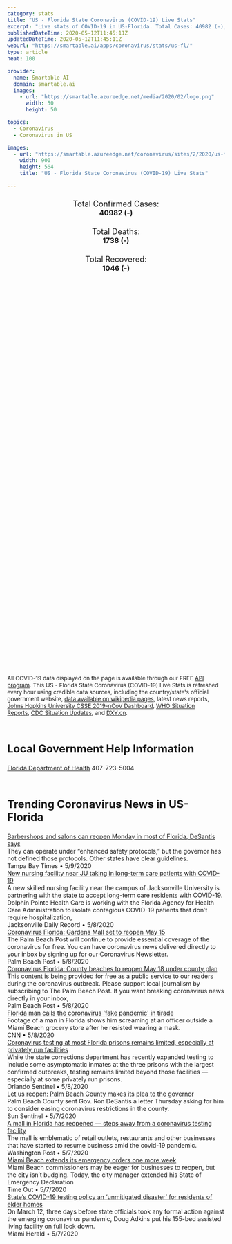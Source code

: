 ```yaml
---
category: stats
title: "US - Florida State Coronavirus (COVID-19) Live Stats"
excerpt: "Live stats of COVID-19 in US-Florida. Total Cases: 40982 (-), Deaths: 1738 (-), Recoveries: 1046(-)."
publishedDateTime: 2020-05-12T11:45:11Z
updatedDateTime: 2020-05-12T11:45:11Z
webUrl: "https://smartable.ai/apps/coronavirus/stats/us-fl/"
type: article
heat: 100

provider:
  name: Smartable AI
  domain: smartable.ai
  images:
    - url: "https://smartable.azureedge.net/media/2020/02/logo.png"
      width: 50
      height: 50

topics:
  - Coronavirus
  - Coronavirus in US

images:
  - url: "https://smartable.azureedge.net/coronavirus/sites/2/2020/us-fl.jpg"
    width: 900
    height: 564
    title: "US - Florida State Coronavirus (COVID-19) Live Stats"

---
```

<div class="total-stats" style="text-align: center;">
    <h3>
	    <div style="font-size: 18px; font-weight: 400;">Total Confirmed Cases:</div>
	    40982 (-)
    </h3>
    <h3>
	    <div style="font-size: 18px; font-weight: 400;">Total Deaths:</div>
	    1738 (-)
    </h3>
    <h3>
	    <div style="font-size: 18px; font-weight: 400;">Total Recovered:</div>
	    1046 (-)
    </h3>
</div>

<script type="text/javascript" src="https://www.gstatic.com/charts/loader.js"></script>

<div id="time_series_chart" style="width: 100%; height: 400px;"></div>
<script type="text/javascript">
  google.charts.load('current', {'packages':['corechart']});
  google.charts.setOnLoadCallback(drawChart);
  function drawChart() {
    var data = google.visualization.arrayToDataTable([
      ['Date', 'Total Cases', 'Total Deaths', 'Total Recovered'],
      ['1/22/2020', 0, 0, 0],['1/23/2020', 0, 0, 0],['1/24/2020', 0, 0, 0],['1/25/2020', 0, 0, 0],['1/26/2020', 0, 0, 0],['1/27/2020', 0, 0, 0],['1/28/2020', 0, 0, 0],['1/29/2020', 0, 0, 0],['1/30/2020', 0, 0, 0],['1/31/2020', 0, 0, 0],['2/1/2020', 0, 0, 0],['2/2/2020', 0, 0, 0],['2/3/2020', 0, 0, 0],['2/4/2020', 0, 0, 0],['2/5/2020', 0, 0, 0],['2/6/2020', 0, 0, 0],['2/7/2020', 0, 0, 0],['2/8/2020', 0, 0, 0],['2/9/2020', 0, 0, 0],['2/10/2020', 0, 0, 0],['2/11/2020', 0, 0, 0],['2/12/2020', 0, 0, 0],['2/13/2020', 0, 0, 0],['2/14/2020', 0, 0, 0],['2/15/2020', 0, 0, 0],['2/16/2020', 0, 0, 0],['2/17/2020', 0, 0, 0],['2/18/2020', 0, 0, 0],['2/19/2020', 0, 0, 0],['2/20/2020', 0, 0, 0],['2/21/2020', 0, 0, 0],['2/22/2020', 0, 0, 0],['2/23/2020', 0, 0, 0],['2/24/2020', 0, 0, 0],['2/25/2020', 0, 0, 0],['2/26/2020', 0, 0, 0],['2/27/2020', 0, 0, 0],['2/28/2020', 0, 0, 0],['2/29/2020', 0, 0, 0],['3/1/2020', 0, 0, 0],['3/2/2020', 1, 0, 0],['3/3/2020', 2, 0, 0],['3/4/2020', 2, 0, 0],['3/5/2020', 3, 0, 0],['3/6/2020', 3, 0, 0],['3/7/2020', 7, 0, 0],['3/8/2020', 10, 2, 0],['3/9/2020', 13, 2, 0],['3/10/2020', 15, 2, 0],['3/11/2020', 24, 2, 0],['3/12/2020', 50, 2, 0],['3/13/2020', 76, 3, 0],['3/14/2020', 78, 4, 0],['3/15/2020', 149, 5, 0],['3/16/2020', 162, 5, 0],['3/17/2020', 217, 7, 0],['3/18/2020', 328, 8, 0],['3/19/2020', 533, 9, 0],['3/20/2020', 664, 11, 0],['3/21/2020', 764, 13, 0],['3/22/2020', 1007, 13, 0],['3/23/2020', 1227, 18, 0],['3/24/2020', 1467, 23, 0],['3/25/2020', 1978, 23, 0],['3/26/2020', 2484, 29, 0],['3/27/2020', 3198, 46, 0],['3/28/2020', 4038, 56, 0],['3/29/2020', 4950, 60, 0],['3/30/2020', 5704, 71, 0],['3/31/2020', 6741, 85, 0],['4/1/2020', 7773, 101, 0],['4/2/2020', 9008, 144, 0],['4/3/2020', 10268, 170, 0],['4/4/2020', 11545, 195, 0],['4/5/2020', 12350, 221, 0],['4/6/2020', 13629, 254, 0],['4/7/2020', 14747, 296, 0],['4/8/2020', 15698, 323, 0],['4/9/2020', 16826, 371, 0],['4/10/2020', 17968, 419, 0],['4/11/2020', 18986, 446, 0],['4/12/2020', 19863, 461, 0],['4/13/2020', 21019, 499, 0],['4/14/2020', 21628, 571, 163],['4/15/2020', 22511, 596, 174],['4/16/2020', 23340, 668, 174],['4/17/2020', 24759, 726, 174],['4/18/2020', 25492, 748, 174],['4/19/2020', 26314, 774, 174],['4/20/2020', 27058, 823, 174],['4/21/2020', 27869, 867, 174],['4/22/2020', 28586, 927, 174],['4/23/2020', 29642, 987, 174],['4/24/2020', 30543, 1046, 174],['4/25/2020', 30840, 1055, 686],['4/26/2020', 31532, 1075, 686],['4/27/2020', 32139, 1088, 686],['4/28/2020', 32846, 1171, 686],['4/29/2020', 33193, 1218, 686],['4/30/2020', 33690, 1268, 686],['5/1/2020', 34562, 1309, 686],['5/2/2020', 35463, 1364, 686],['5/3/2020', 36078, 1379, 686],['5/4/2020', 36898, 1399, 686],['5/5/2020', 37439, 1471, 686],['5/6/2020', 38002, 1539, 686],['5/7/2020', 38828, 1600, 686],['5/8/2020', 39199, 1669, 686],['5/9/2020', 40001, 1716, 1046],['5/10/2020', 40596, 1722, 1046],['5/11/2020', 40982, 1738, 1046],['5/12/2020', 40982, 1738, 1046],
    ]);
    var options = {
      curveType: 'none',
      chartArea: {'width': '80%', 'height': '80%'},
      legend: { position: 'top' },
      lineWidth: 5,
      colors: ['#f60109', '#444444', '#81B71F']
    };
    var chart = new google.visualization.LineChart(document.getElementById('time_series_chart'));
    chart.draw(data, options);
  }
</script>

<div id="geo_chart" style="width: 100%; height: 500px;"></div>
<script type="text/javascript">
  google.charts.load('current', {
    'packages':['geochart'],
    'mapsApiKey': 'AIzaSyDk1HhVhLaveyKrUhhHZ5YwzIpEcbdal6U'
  });
  google.charts.setOnLoadCallback(drawRegionsMap);
  function drawRegionsMap() {
    var data = google.visualization.arrayToDataTable([
      ['LATITUDE', 'LONGITUDE', 'DESCRIPTION', 'Total Cases', 'Total Deaths'],
      [29.7938, -82.4944, "Alachua", 320, 5],[30.2752, -82.1603, "Baker", 25, 3],[30.2549, -85.9511, "Bay", 76, 3],[29.9474, -82.1129, "Bradford", 48, 2],[28.6928, -80.8468, "Brevard", 330, 9],[26.1901, -80.3659, "Broward", 5882, 258],[26.8946, -81.9098, "Charlotte", 337, 33],[28.8006, -82.3372, "Citrus", 106, 11],[30.0472, -81.7855, "Clay", 302, 21],[26.07, -81.4279, "Collier", 766, 28],[30.1855, -82.6026, "Columbia", 103, 2],[30.3165, -81.4118, "Duval", 1171, 29],[30.4158, -87.3028, "Escambia", 641, 18],[29.4198, -81.3235, "Flagler", 147, 4],[30.4992, -84.4582, "Gadsden", 130, 0],[26.8338, -81.0985, "Glades", 7, 1],[26.7325, -80.9518, "Hendry", 151, 6],[28.469, -82.5999, "Hernando", 101, 5],[27.5908, -81.5081, "Highlands", 99, 8],[27.9904, -82.3018, "Hillsborough", 1448, 38],[27.6378, -80.4855, "Indian River", 100, 8],[30.7943, -85.226, "Jackson", 97, 0],[29.1635, -81.5349, "Lake", 243, 14],[26.663, -81.9535, "Lee", 1285, 68],[30.4551, -84.2527, "Leon", 254, 6],[29.4479, -82.468, "Levy", 20, 0],[27.4799, -82.3452, "Manatee", 783, 74],[29.4494, -82.2211, "Marion", 211, 5],[27.2161, -80.24, "Martin", 261, 6],[25.5516, 80.6327, "Miami-Dade", 14167, 490],[25.2574, -80.3242, "Monroe", 92, 3],[30.5927, -81.8224, "Nassau", 61, 1],[30.5773, -86.6611, "Okaloosa", 169, 5],[28.4727, -81.4169, "Orange", 1512, 36],[28.3349, -81.3539, "Osceola", 573, 13],[26.6815, -80.1265, "Palm Beach", 3889, 238],[28.3232, -82.4319, "Pasco", 300, 9],[27.8764, -82.7779, "Pinellas", 876, 61],[27.8868, -81.8213, "Polk", 655, 33],[29.6502, -81.5998, "Putnam", 127, 4],[30.769, -86.9824, "Santa Rosa", 176, 9],[27.3328, -82.4616, "Sarasota", 430, 57],[28.7893, -81.276, "Seminole", 415, 11],[30.19, -81.3704, "St. Johns", 223, 4],[27.4096, -80.3538, "St. Lucie", 284, 25],[28.6335, -81.9986, "Sumter", 244, 14],[30.2956, -82.9847, "Suwannee", 146, 18],[29.028, -81.0755, "Volusia", 551, 29],[30.0282, -84.3936, "Wakulla", 29, 1],[30.9746, -86.3099, "Walton", 65, 2],[30.6332, -85.5874, "Washington", 12, 0],[30.7234, -85.9374, "Holmes", 10, 0],[30.5722, -85.1264, "Calhoun", 27, 0],[30.0638, -82.239, "Union", 7, 0],[30.1148, -85.1935, "Gulf", 1, 0],[30.4716, -83.413, "Madison", 61, 3],[27.5469, -81.8103, "Hardee", 36, 0],[27.2172, -80.7927, "Okeechobee", 28, 0],[29.652, -84.8881, "Franklin", 2, 0],[29.4498, -83.2819, "Dixie", 13, 0],[30.477, -83.7604, "Jefferson", 28, 2],[30.3317, -82.7562, "Hamilton", 19, 0],[27.2214, -81.8587, "DeSoto", 51, 5],[29.6795, -83.3837, "Taylor", 3, 0],[29.6092, -82.8146, "Gilchrist", 6, 0],[30.0511, -83.1768, "Lafayette", 3, 0],[30.3906, -84.9857, "Liberty", 198, 0],
    ]);
    var options = {
      backgroundColor: {fill:'transparent',stroke:'#FFF' ,strokeWidth:0 }, 
      displayMode: 'markers',
      region: 'US-FL', 
      resolution: 'metros',
      colorAxis: {colors: ['#F27D81', '#f60109']},
      sizeAxis: {minSize:3,  maxSize:12},
    };
    var chart = new google.visualization.GeoChart(document.getElementById('geo_chart'));
    chart.draw(data, options);
  };
</script>

<div id="geo_table"></div>
<script type="text/javascript">
  google.charts.load('current', {'packages':['table']});
  google.charts.setOnLoadCallback(drawTable);
  function drawTable() {
    var data = new google.visualization.DataTable();
    data.addColumn('string', 'Location');
    data.addColumn('number', 'Total Cases');
    data.addColumn('number', 'New Cases');
    data.addColumn('number', 'Active Cases');
    data.addColumn('number', 'Total Deaths');
    data.addColumn('number', 'New Deaths');
    data.addColumn('number', 'Total Recovered');
    data.addRows([
      [{v:"Alachua", f:"Alachua"}, 320, 0, 315, 5, 0, 0],[{v:"Baker", f:"Baker"}, 25, 0, 22, 3, 0, 0],[{v:"Bay", f:"Bay"}, 76, 0, 73, 3, 0, 0],[{v:"Bradford", f:"Bradford"}, 48, 0, 46, 2, 0, 0],[{v:"Brevard", f:"Brevard"}, 330, 0, 321, 9, 0, 0],[{v:"Broward", f:"Broward"}, 5882, 0, 5624, 258, 0, 0],[{v:"Charlotte", f:"Charlotte"}, 337, 0, 304, 33, 0, 0],[{v:"Citrus", f:"Citrus"}, 106, 0, 95, 11, 0, 0],[{v:"Clay", f:"Clay"}, 302, 0, 281, 21, 0, 0],[{v:"Collier", f:"Collier"}, 766, 0, 738, 28, 0, 0],[{v:"Columbia", f:"Columbia"}, 103, 0, 101, 2, 0, 0],[{v:"Duval", f:"Duval"}, 1171, 0, 1142, 29, 0, 0],[{v:"Escambia", f:"Escambia"}, 641, 0, 623, 18, 0, 0],[{v:"Flagler", f:"Flagler"}, 147, 0, 143, 4, 0, 0],[{v:"Gadsden", f:"Gadsden"}, 130, 0, 130, 0, 0, 0],[{v:"Glades", f:"Glades"}, 7, 0, 6, 1, 0, 0],[{v:"Hendry", f:"Hendry"}, 151, 0, 138, 6, 0, 7],[{v:"Hernando", f:"Hernando"}, 101, 0, 96, 5, 0, 0],[{v:"Highlands", f:"Highlands"}, 99, 0, 91, 8, 0, 0],[{v:"Hillsborough", f:"Hillsborough"}, 1448, 0, 1410, 38, 0, 0],[{v:"Indian River", f:"Indian River"}, 100, 0, 92, 8, 0, 0],[{v:"Jackson", f:"Jackson"}, 97, 0, 97, 0, 0, 0],[{v:"Lake", f:"Lake"}, 243, 0, 229, 14, 0, 0],[{v:"Lee", f:"Lee"}, 1285, 0, 1217, 68, 0, 0],[{v:"Leon", f:"Leon"}, 254, 0, 248, 6, 0, 0],[{v:"Levy", f:"Levy"}, 20, 0, 16, 0, 0, 4],[{v:"Manatee", f:"Manatee"}, 783, 0, 709, 74, 0, 0],[{v:"Marion", f:"Marion"}, 211, 0, 206, 5, 0, 0],[{v:"Martin", f:"Martin"}, 261, 0, 255, 6, 0, 0],[{v:"Miami-Dade", f:"Miami-Dade"}, 14167, 0, 13677, 490, 0, 0],[{v:"Monroe", f:"Monroe"}, 92, 0, 89, 3, 0, 0],[{v:"Nassau", f:"Nassau"}, 61, 0, 60, 1, 0, 0],[{v:"Okaloosa", f:"Okaloosa"}, 169, 0, 164, 5, 0, 0],[{v:"Orange", f:"Orange"}, 1512, 0, 1476, 36, 0, 0],[{v:"Osceola", f:"Osceola"}, 573, 0, 560, 13, 0, 0],[{v:"Palm Beach", f:"Palm Beach"}, 3889, 0, 3651, 238, 0, 0],[{v:"Pasco", f:"Pasco"}, 300, 0, 291, 9, 0, 0],[{v:"Pinellas", f:"Pinellas"}, 876, 0, 815, 61, 0, 0],[{v:"Polk", f:"Polk"}, 655, 0, 622, 33, 0, 0],[{v:"Putnam", f:"Putnam"}, 127, 0, 123, 4, 0, 0],[{v:"Santa Rosa", f:"Santa Rosa"}, 176, 0, 167, 9, 0, 0],[{v:"Sarasota", f:"Sarasota"}, 430, 0, 373, 57, 0, 0],[{v:"Seminole", f:"Seminole"}, 415, 0, 241, 11, 0, 163],[{v:"St. Johns", f:"St. Johns"}, 223, 0, 219, 4, 0, 0],[{v:"St. Lucie", f:"St. Lucie"}, 284, 0, 259, 25, 0, 0],[{v:"Sumter", f:"Sumter"}, 244, 0, 230, 14, 0, 0],[{v:"Suwannee", f:"Suwannee"}, 146, 0, 128, 18, 0, 0],[{v:"Volusia", f:"Volusia"}, 551, 0, 522, 29, 0, 0],[{v:"Wakulla", f:"Wakulla"}, 29, 0, 28, 1, 0, 0],[{v:"Walton", f:"Walton"}, 65, 0, 63, 2, 0, 0],[{v:"Washington", f:"Washington"}, 12, 0, 12, 0, 0, 0],[{v:"Holmes", f:"Holmes"}, 10, 0, 10, 0, 0, 0],[{v:"Calhoun", f:"Calhoun"}, 27, 0, 27, 0, 0, 0],[{v:"Union", f:"Union"}, 7, 0, 7, 0, 0, 0],[{v:"Gulf", f:"Gulf"}, 1, 0, 1, 0, 0, 0],[{v:"Madison", f:"Madison"}, 61, 0, 58, 3, 0, 0],[{v:"Hardee", f:"Hardee"}, 36, 0, 36, 0, 0, 0],[{v:"Okeechobee", f:"Okeechobee"}, 28, 0, 28, 0, 0, 0],[{v:"Franklin", f:"Franklin"}, 2, 0, 2, 0, 0, 0],[{v:"Dixie", f:"Dixie"}, 13, 0, 13, 0, 0, 0],[{v:"Jefferson", f:"Jefferson"}, 28, 0, 26, 2, 0, 0],[{v:"Hamilton", f:"Hamilton"}, 19, 0, 19, 0, 0, 0],[{v:"DeSoto", f:"DeSoto"}, 51, 0, 46, 5, 0, 0],[{v:"Taylor", f:"Taylor"}, 3, 0, 3, 0, 0, 0],[{v:"Gilchrist", f:"Gilchrist"}, 6, 0, 6, 0, 0, 0],[{v:"Lafayette", f:"Lafayette"}, 3, 0, 3, 0, 0, 0],[{v:"Liberty", f:"Liberty"}, 198, 0, 198, 0, 0, 0],
    ]);
    data.setProperty(0, 0, 'style', 'min-width:100px');
    var table = new google.visualization.Table(document.getElementById('geo_table'));
    table.draw(data, {allowHtml: true, sortColumn: 2, sortAscending: false, width: '660px', height: '100%'});
  }
</script>

<span style="font-size: 13px">All COVID-19 data displayed on the page is available through our FREE <a href="https://developer.smartable.ai">API program</a>. This US - Florida State Coronavirus (COVID-19) Live Stats is refreshed every hour using credible data sources, including the country/state's official government website, <a href="https://en.wikipedia.org/wiki/2019%E2%80%9320_coronavirus_pandemic" target="_blank">data available on wikipedia pages</a>, latest news reports, <a href="https://systems.jhu.edu/research/public-health/ncov/" target="_blank">Johns Hopkins University CSSE 2019-nCoV Dashboard</a>, <a href="https://www.who.int/emergencies/diseases/novel-coronavirus-2019/situation-reports" target="_blank">WHO Situation Reports</a>, <a href="https://www.cdc.gov/coronavirus/2019-ncov/index.html" target="_blank">CDC Situation Updates</a>, and <a href="https://ncov.dxy.cn/ncovh5/view/pneumonia" target="_blank">DXY.cn</a>.</span>

<h2 id="news" class="center" style="margin-top: 60px; font-size: 25px;">Local Government Help Information</h2>
<div class="info center">
<a href="http://www.floridahealth.gov/diseases-and-conditions/COVID-19/" target="_blank">Florida Department of Health</a> 407-723-5004
</div>
<h2 id="news" class="center" style="margin-top: 60px; font-size: 25px;">Trending Coronavirus News in US-Florida</h2>
<div class="row">
<div class="col-md-6 col-sm-12">
  <div class="content-card">
	<a href="https://www.cnn.com/us/live-news/us-coronavirus-update-05-08-20/h_beb73d006f4333247f560b87a92175fc"><div class="card-image" style="background-image: url(https://cdn.cnn.com/cnnnext/dam/assets/200213175739-03-coronavirus-0213-super-tease.jpg)"></div></a>
	<div class="content">
		<div class="card-title"><a href="https://www.cnn.com/us/live-news/us-coronavirus-update-05-08-20/h_beb73d006f4333247f560b87a92175fc">Barbershops and salons can reopen Monday in most of Florida, DeSantis says</a></div>
		<div class="card-excerpt">They can operate under “enhanced safety protocols,” but the governor has not defined those protocols. Other states have clear guidelines.</div>
		<div class="card-meta">
			<span class="card-provider">Tampa Bay Times</span> • <span class="card-date">5/9/2020</span>
		</div>
	</div>
  </div>
</div>
<div class="col-md-6 col-sm-12">
  <div class="content-card">
	<a href="https://www.cnn.com/us/live-news/us-coronavirus-update-05-08-20/h_c1e1dc774839f57d49718f5f0aa1cfe1"><div class="card-image" style="background-image: url(https://dynaimage.cdn.cnn.com/cnn/digital-images/w_900,h_601/6c47ecdf-6510-4cc4-802f-aba30a590622.jpg)"></div></a>
	<div class="content">
		<div class="card-title"><a href="https://www.cnn.com/us/live-news/us-coronavirus-update-05-08-20/h_c1e1dc774839f57d49718f5f0aa1cfe1">New nursing facility near JU taking in long-term care patients with COVID-19</a></div>
		<div class="card-excerpt">A new skilled nursing facility near the campus of Jacksonville University is partnering with the state to accept long-term care residents with COVID-19. Dolphin Pointe Health Care is working with the Florida Agency for Health Care Administration to isolate contagious COVID-19 patients that don’t require hospitalization,</div>
		<div class="card-meta">
			<span class="card-provider">Jacksonville Daily Record</span> • <span class="card-date">5/8/2020</span>
		</div>
	</div>
  </div>
</div>
<div class="col-md-6 col-sm-12">
  <div class="content-card">
	<a href="https://www.palmbeachpost.com/news/20200508/coronavirus-florida-gardens-mall-set-to-reopen-may-15"><div class="card-image" style="background-image: url(https://www.palmbeachpost.com/apps/pbcsi.dll/bilde?Site=LK&Date=20200508&Category=NEWS&ArtNo=200508175&Ref=AR)"></div></a>
	<div class="content">
		<div class="card-title"><a href="https://www.palmbeachpost.com/news/20200508/coronavirus-florida-gardens-mall-set-to-reopen-may-15">Coronavirus Florida: Gardens Mall set to reopen May 15</a></div>
		<div class="card-excerpt">The Palm Beach Post will continue to provide essential coverage of the coronavirus for free. You can have coronavirus news delivered directly to your inbox by signing up for our Coronavirus Newsletter.</div>
		<div class="card-meta">
			<span class="card-provider">Palm Beach Post</span> • <span class="card-date">5/8/2020</span>
		</div>
	</div>
  </div>
</div>
<div class="col-md-6 col-sm-12">
  <div class="content-card">
	<a href="https://www.cnn.com/us/live-news/us-coronavirus-update-05-08-20/h_a74afe094b96b31a0296c1322979bb8e"><div class="card-image" style="background-image: url(https://cdn.cnn.com/cnnnext/dam/assets/200213175739-03-coronavirus-0213-super-tease.jpg)"></div></a>
	<div class="content">
		<div class="card-title"><a href="https://www.cnn.com/us/live-news/us-coronavirus-update-05-08-20/h_a74afe094b96b31a0296c1322979bb8e">Coronavirus Florida: County beaches to reopen May 18 under county plan</a></div>
		<div class="card-excerpt">This content is being provided for free as a public service to our readers during the coronavirus outbreak. Please support local journalism by subscribing to The Palm Beach Post. If you want breaking coronavirus news directly in your inbox,</div>
		<div class="card-meta">
			<span class="card-provider">Palm Beach Post</span> • <span class="card-date">5/8/2020</span>
		</div>
	</div>
  </div>
</div>
<div class="col-md-6 col-sm-12">
  <div class="content-card">
	<a href="https://www.cnn.com/videos/us/2020/05/08/florida-man-grocery-store-tirade-miami-beach-mxp-vpx.hln"><div class="card-image" style="background-image: url(https://cdn.cnn.com/cnnnext/dam/assets/200508033357-florida-man-yells-fake-pandemic-super-tease.jpg)"></div></a>
	<div class="content">
		<div class="card-title"><a href="https://www.cnn.com/videos/us/2020/05/08/florida-man-grocery-store-tirade-miami-beach-mxp-vpx.hln">Florida man calls the coronavirus 'fake pandemic' in tirade</a></div>
		<div class="card-excerpt">Footage of a man in Florida shows him screaming at an officer outside a Miami Beach grocery store after he resisted wearing a mask.</div>
		<div class="card-meta">
			<span class="card-provider">CNN</span> • <span class="card-date">5/8/2020</span>
		</div>
	</div>
  </div>
</div>
<div class="col-md-6 col-sm-12">
  <div class="content-card">
	<a href="https://www.orlandosentinel.com/coronavirus/os-ne-coronavirus-third-state-inmate-dies-florida-corrections-20200416-baffem42szetpkevbgyg3yopze-story.html"><div class="card-image" style="background-image: url(https://www.orlandosentinel.com/resizer/8kjjWwq6vDvUAf0sAvPO7hlxruU=/1200x0/top/arc-anglerfish-arc2-prod-tronc.s3.amazonaws.com/public/GHXR5JBTTFAKHJ4ASOUGMO6SGM.JPG)"></div></a>
	<div class="content">
		<div class="card-title"><a href="https://www.orlandosentinel.com/coronavirus/os-ne-coronavirus-third-state-inmate-dies-florida-corrections-20200416-baffem42szetpkevbgyg3yopze-story.html">Coronavirus testing at most Florida prisons remains limited, especially at privately run facilities</a></div>
		<div class="card-excerpt">While the state corrections department has recently expanded testing to include some asymptomatic inmates at the three prisons with the largest confirmed outbreaks, testing remains limited beyond those facilities — especially at some privately run prisons.</div>
		<div class="card-meta">
			<span class="card-provider">Orlando Sentinel</span> • <span class="card-date">5/8/2020</span>
		</div>
	</div>
  </div>
</div>
<div class="col-md-6 col-sm-12">
  <div class="content-card">
	<a href="https://www.cnn.com/us/live-news/us-coronavirus-update-04-24-20/h_b44f4acb29e965d27f24f88f2faac123"><div class="card-image" style="background-image: url(https://cdn.cnn.com/cnnnext/dam/assets/200213175739-03-coronavirus-0213-super-tease.jpg)"></div></a>
	<div class="content">
		<div class="card-title"><a href="https://www.cnn.com/us/live-news/us-coronavirus-update-04-24-20/h_b44f4acb29e965d27f24f88f2faac123">Let us reopen: Palm Beach County makes its plea to the governor</a></div>
		<div class="card-excerpt">Palm Beach County sent Gov. Ron DeSantis a letter Thursday asking for him to consider easing coronavirus restrictions in the county.</div>
		<div class="card-meta">
			<span class="card-provider">Sun Sentinel</span> • <span class="card-date">5/7/2020</span>
		</div>
	</div>
  </div>
</div>
<div class="col-md-6 col-sm-12">
  <div class="content-card">
	<a href="https://www.washingtonpost.com/politics/a-mall-in-florida-has-reopened--steps-away-from-a-coronavirus-testing-facility/2020/05/07/595483e2-8fca-11ea-a9c0-73b93422d691_story.html"><div class="card-image" style="background-image: url(https://www.washingtonpost.com/resizer/kLtN8dhzjqTRQP38Nj_0HsSlL8A=/1440x0/smart/arc-anglerfish-washpost-prod-washpost.s3.amazonaws.com/public/XKMT4ZEQZUI6VKOAOO4TIIWWSE.jpg)"></div></a>
	<div class="content">
		<div class="card-title"><a href="https://www.washingtonpost.com/politics/a-mall-in-florida-has-reopened--steps-away-from-a-coronavirus-testing-facility/2020/05/07/595483e2-8fca-11ea-a9c0-73b93422d691_story.html">A mall in Florida has reopened — steps away from a coronavirus testing facility</a></div>
		<div class="card-excerpt">The mall is emblematic of retail outlets, restaurants and other businesses that have started to resume business amid the covid-19 pandemic.</div>
		<div class="card-meta">
			<span class="card-provider">Washington Post</span> • <span class="card-date">5/7/2020</span>
		</div>
	</div>
  </div>
</div>
<div class="col-md-6 col-sm-12">
  <div class="content-card">
	<a href="https://www.cnn.com/us/live-news/us-coronavirus-update-05-07-20/h_2eb36420707fc1ccc49f1f8e9f9e585c"><div class="card-image" style="background-image: url(https://cdn.cnn.com/cnnnext/dam/assets/200213175739-03-coronavirus-0213-super-tease.jpg)"></div></a>
	<div class="content">
		<div class="card-title"><a href="https://www.cnn.com/us/live-news/us-coronavirus-update-05-07-20/h_2eb36420707fc1ccc49f1f8e9f9e585c">Miami Beach extends its emergency orders one more week</a></div>
		<div class="card-excerpt">Miami Beach commissioners may be eager for businesses to reopen, but the city isn’t budging. Today, the city manager extended his State of Emergency Declaration</div>
		<div class="card-meta">
			<span class="card-provider">Time Out</span> • <span class="card-date">5/7/2020</span>
		</div>
	</div>
  </div>
</div>
<div class="col-md-6 col-sm-12">
  <div class="content-card">
	<a href="https://www.cnn.com/us/live-news/us-coronavirus-update-05-08-20/h_c1e1dc774839f57d49718f5f0aa1cfe1"><div class="card-image" style="background-image: url(https://cdn.cnn.com/cnnnext/dam/assets/200213175739-03-coronavirus-0213-super-tease.jpg)"></div></a>
	<div class="content">
		<div class="card-title"><a href="https://www.cnn.com/us/live-news/us-coronavirus-update-05-08-20/h_c1e1dc774839f57d49718f5f0aa1cfe1">State’s COVID-19 testing policy an ‘unmitigated disaster’ for residents of elder homes</a></div>
		<div class="card-excerpt">On March 12, three days before state officials took any formal action against the emerging coronavirus pandemic, Doug Adkins put his 155-bed assisted living facility on full lock down.</div>
		<div class="card-meta">
			<span class="card-provider">Miami Herald</span> • <span class="card-date">5/7/2020</span>
		</div>
	</div>
  </div>
</div>

</div>

